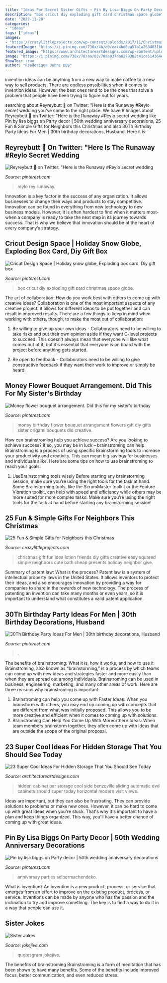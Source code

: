 ```yaml
---
title: "Ideas For Secret Sister Gifts ~ Pin By Lisa Biggs On Party Decor"
description: "Box cricut diy exploding gift card christmas space globe"
date: "2022-11-20"
categories:
- "ideas"
tags: ["ideas"]
images:
- "https://crazylittleprojects.com/wp-content/uploads/2017/11/Christmas-Gift-Idea.jpg"
featuredImage: "https://i.pinimg.com/736x/4b/d0/ea/4bd0ea57b1a2634831b6529224e56cd8--money-flowers-my-sister-birthday.jpg"
featured_image: "https://www.architectureartdesigns.com/wp-content/uploads/2017/02/3-28-e1487531855737.jpg"
image: "https://i.pinimg.com/736x/70/aa/03/70aa037da0279382c41ce514364e2411.jpg"
ShowToc: true
author: "Frederique Johns DDS"
---
```



invention ideas can be anything from a new way to make coffee to a new way to sell products. There are endless possibilities when it comes to invention ideas. However, the best ones tend to be the ones that solve a problem that people have been trying to figure out for years.

	

		
searching about Reyreybutt 🦋 on Twitter: &quot;Here is the Runaway #Reylo secret wedding you've came to the right place. We have 8 Images about Reyreybutt 🦋 on Twitter: &quot;Here is the Runaway #Reylo secret wedding like Pin by lisa biggs on Party decor | 50th wedding anniversary decorations, 25 Fun &amp; Simple Gifts for Neighbors this Christmas and also 30Th Birthday Party Ideas For Men | 30th birthday decorations, Husband. Here it is:
		
    
## Reyreybutt 🦋 On Twitter: &quot;Here Is The Runaway #Reylo Secret Wedding

<img loading=lazy src="https://i.pinimg.com/736x/86/9b/85/869b8554bcc1fe3224c3249e35399072.jpg" onerror="this.onerror=null;this.src='https://tse2.mm.bing.net/th?id=OIP.jHToMcF1XK7o85s7lTQ3qQHaJ3&amp;pid=15.1';" alt="Reyreybutt 🦋 on Twitter: &quot;Here is the Runaway #Reylo secret wedding">

_Source: pinterest.com_

>reylo rey runaway. 

	

Innovation is a key factor in the success of any organization. It allows businesses to change their ways and products to stay competitive. Innovation can be found in everything from new technology to new business models. However, it is often hardest to find when it matters most- when a company is ready to take the next step in its journey towards success. That is why we believe that innovation should be at the heart of every company’s strategy.

    
## Cricut Design Space | Holiday Snow Globe, Exploding Box Card, Diy Gift Box

<img loading=lazy src="https://i.pinimg.com/736x/70/aa/03/70aa037da0279382c41ce514364e2411.jpg" onerror="this.onerror=null;this.src='https://tse1.mm.bing.net/th?id=OIP.VkkyYX9Gez5Q92H_q1v6NAHaE8&amp;pid=15.1';" alt="Cricut Design Space | Holiday snow globe, Exploding box card, Diy gift box">

_Source: pinterest.com_

>box cricut diy exploding gift card christmas space globe. 

	

The art of collaboration: How do you work best with others to come up with creative ideas?
Collaboration is one of the most important aspects of any creative project. It allows for different ideas to be put together and can result in improved results. There are a few things to keep in mind when working with others, though, to make the most out of collaboration: 
1. Be willing to give up your own ideas - Collaborators need to be willing to take risks and put their own opinion aside if they want C-level projects to succeed. This doesn't always mean that everyone will like what comes out of it, but it's essential that everyone is on board with the project before anything gets started.

2. Be open to feedback - Collaborators need to be willing to give constructive feedback if they want their work to improve or simply be heard.

    
## Money Flower Bouquet Arrangement. Did This For My Sister&#039;s Birthday

<img loading=lazy src="https://i.pinimg.com/736x/4b/d0/ea/4bd0ea57b1a2634831b6529224e56cd8--money-flowers-my-sister-birthday.jpg" onerror="this.onerror=null;this.src='https://tse2.mm.bing.net/th?id=OIP.8n60kRh4hlcG1SLgW6BFbwHaJ3&amp;pid=15.1';" alt="Money flower bouquet arrangement. Did this for my sister&#039;s birthday">

_Source: pinterest.com_

>money birthday flower bouquet arrangement flowers gift diy gifts sister origami bouquets did creative. 

	

How can brainstroming help you achieve success?
Are you looking to achieve success? If so, you may be in luck – brainstroming can help. Brainstroming is a process of using specific Brainstorming tools to increase your productivity and creativity. This can mean big savings for businesses and individuals alike. Here are some tips on how to use brainstroming to reach your goals: 
1. UseBrainstorming tools wisely 
Before starting any brainstorming session, make sure you’re using the right tools for the task at hand. Some Brainstorming tools, like the ScrumMaster toolkit or the Feature Vibration toolkit, can help with speed and efficiency while others may be more suited for more complex tasks. Make sure you’re using the right tools for the task at hand before starting any brainstorming session! 

    
## 25 Fun &amp; Simple Gifts For Neighbors This Christmas

<img loading=lazy src="https://crazylittleprojects.com/wp-content/uploads/2017/11/Christmas-Gift-Idea.jpg" onerror="this.onerror=null;this.src='https://tse3.mm.bing.net/th?id=OIP.OSB8LjMdcs9X7d12Sv0dAAHaMK&amp;pid=15.1';" alt="25 Fun &amp; Simple Gifts for Neighbors this Christmas">

_Source: crazylittleprojects.com_

>christmas gift fun idea lotion friends diy gifts creative easy squared simple neighbors cute bath cheap presents holiday neighbor give. 

	

Summary of patent law: What is the process?
Patent law is a system of intellectual property laws in the United States. It allows inventors to protect their ideas, and also encourages innovation by providing a way for companies to share in the rewards of new technology. The process of patenting an invention can take many months or even years, so it is important to understand what constitutes a valid patent application.

    
## 30Th Birthday Party Ideas For Men | 30th Birthday Decorations, Husband

<img loading=lazy src="https://i.pinimg.com/736x/c2/8c/ec/c28cecf5adc21fbe8f16fa9239e8d3c4.jpg" onerror="this.onerror=null;this.src='https://tse4.mm.bing.net/th?id=OIP.rtZqb0WlNGXh8sYlFoqU9wHaJ3&amp;pid=15.1';" alt="30Th Birthday Party Ideas For Men | 30th birthday decorations, Husband">

_Source: pinterest.com_

>. 

	

The benefits of brainstroming: What it is, how it works, and how to use it
Brainstroming, also known as “brainstorming,” is a process by which teams can come up with new ideas and strategies faster and more easily than when they are spread out among individuals. Brainstroming can be used in business, engineering, marketing, and many other areas of work. Here are three reasons why brainstroming is important: 
1. Brainstroming can help you come up with Faster Ideas: When you brainstorm with others, you may end up coming up with concepts that are different from what was initially proposed. This allows you to be more creative and efficient when it comes to coming up with solutions. 
2. Brainstroming Can Help You Come Up With Moreorthern Ideas: When team members brainstorm together, they often come up with ideas that are outside the scope of the original proposal.

    
## 23 Super Cool Ideas For Hidden Storage That You Should See Today

<img loading=lazy src="https://www.architectureartdesigns.com/wp-content/uploads/2017/02/3-28-e1487531855737.jpg" onerror="this.onerror=null;this.src='https://tse2.mm.bing.net/th?id=OIP.8fVkE0EV5R7G5BiYCz26cwHaHm&amp;pid=15.1';" alt="23 Super Cool Ideas For Hidden Storage That You Should See Today">

_Source: architectureartdesigns.com_

>hidden cabinet bar storage cool side benzoville sliding automatic dvd cabinets should super today horizontal modern visit views. 

	

Ideas are important, but they can also be frustrating. They can provide solutions to problems or make new ones. However, it can be hard to come up with great ideas when you're stuck. That's why it's important to have a plan and keep things organized. This way, you'll have a better chance of coming up with great ideas.

    
## Pin By Lisa Biggs On Party Decor | 50th Wedding Anniversary Decorations

<img loading=lazy src="https://i.pinimg.com/736x/e9/66/9f/e9669fbff94b03c6824a80580cacc7ad.jpg" onerror="this.onerror=null;this.src='https://tse3.mm.bing.net/th?id=OIP.G1JjA1qziA1M295VvuO37AHaLH&amp;pid=15.1';" alt="Pin by lisa biggs on Party decor | 50th wedding anniversary decorations">

_Source: pinterest.com_

>anniversay parties selbermachendeko. 

	

What is invention?
An invention is a new product, process, or service that emerges from an effort to improve on the existing product, process, or service. Inventions can be made by anyone who has the passion and the inclination to try and improve something. The key is to find a way to do it in a way that people can use it.

    
## Sister Jokes

<img loading=lazy src="https://www.jokejive.com/images/jokejive/a0/a0d2615f24d422e349c36a358e7be134.jpeg" onerror="this.onerror=null;this.src='https://tse4.mm.bing.net/th?id=OIP.1K5tAJhpko7Kl7Q6l-Em6QHaNK&amp;pid=15.1';" alt="Sister Jokes">

_Source: jokejive.com_

>quotesgram jokejive. 

	

The benefits of brainstroming
Brainstroming is a form of meditation that has been shown to have many benefits. Some of the benefits include improved focus, better communication, and even reduced stress.

